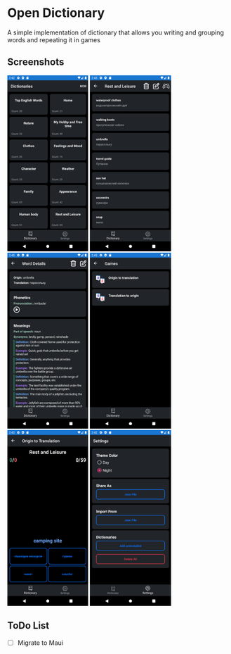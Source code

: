 # Open Dictionary

A simple implementation of dictionary that allows you writing and grouping words and repeating it in games


## Screenshots
 
<img src="Screenshots/dictionaries.png" height="400"><img/> 
<img src="Screenshots/dictionary-details.png" height="400"><img/> 
<img src="Screenshots/word-details.png" height="400"><img/> 
<img src="Screenshots/games.png" height="400"><img/> 
<img src="Screenshots/game-origin-to-translation.png" height="400"><img/> 
<img src="Screenshots/settings.png" height="400"><img/>  
 
## ToDo List

- [ ] Migrate to Maui
